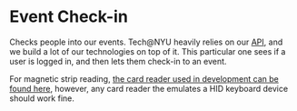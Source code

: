 Event Check-in
====

Checks people into our events. Tech@NYU heavily relies on our [API](https://api.tnyu.org/v3), and we build a lot of our technologies on top of it. This particular one sees if a user is logged in, and then lets them check-in to an event.

For magnetic strip reading, [the card reader used in development can be found here](http://www.amazon.com/gp/product/B00D3D3L8Y?psc=1&redirect=true&ref_=oh_aui_detailpage_o04_s00), however, any card reader the emulates a HID keyboard device should work fine.